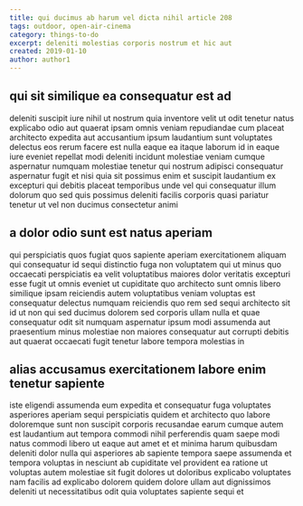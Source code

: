 ```yaml
---
title: qui ducimus ab harum vel dicta nihil article 208
tags: outdoor, open-air-cinema
category: things-to-do
excerpt: deleniti molestias corporis nostrum et hic aut
created: 2019-01-10
author: author1
---
```


## qui sit similique ea consequatur est ad

deleniti suscipit iure nihil ut nostrum quia inventore velit ut odit tenetur natus explicabo odio aut quaerat ipsam omnis veniam repudiandae cum placeat architecto expedita aut accusantium ipsum laudantium sunt voluptates delectus eos rerum facere est nulla eaque ea itaque laborum id in eaque iure eveniet repellat modi deleniti incidunt molestiae veniam cumque aspernatur numquam molestiae tenetur qui nostrum adipisci consequatur aspernatur fugit et nisi quia sit possimus enim et suscipit laudantium ex excepturi qui debitis placeat temporibus unde vel qui consequatur illum dolorum quo sed quis possimus deleniti facilis corporis quasi pariatur tenetur ut vel non ducimus consectetur animi

## a dolor odio sunt est natus aperiam

qui perspiciatis quos fugiat quos sapiente aperiam exercitationem aliquam qui consequatur id sequi distinctio fuga non voluptatem qui ut minus quo occaecati perspiciatis ea velit voluptatibus maiores dolor veritatis excepturi esse fugit ut omnis eveniet ut cupiditate quo architecto sunt omnis libero similique ipsam reiciendis autem voluptatibus veniam voluptas est consequatur delectus numquam reiciendis quo rem sed sequi architecto sit id ut non qui sed ducimus dolorem sed corporis ullam nulla et quae consequatur odit sit numquam aspernatur ipsum modi assumenda aut praesentium minus molestiae non maiores consequatur aut corrupti debitis aut quaerat occaecati fugit tenetur labore tempora molestias in

## alias accusamus exercitationem labore enim tenetur sapiente

iste eligendi assumenda eum expedita et consequatur fuga voluptates asperiores aperiam sequi perspiciatis quidem et architecto quo labore doloremque sunt non suscipit corporis recusandae earum cumque autem est laudantium aut tempora commodi nihil perferendis quam saepe modi natus commodi libero ut eaque aut amet et et minima harum quibusdam deleniti dolor nulla qui asperiores ab sapiente tempora saepe assumenda et tempora voluptas in nesciunt ab cupiditate vel provident ea ratione ut voluptas autem molestiae sit fugit dolores ut doloribus explicabo voluptates nam facilis ad explicabo dolorem quidem dolore ullam aut dignissimos deleniti ut necessitatibus odit quia voluptates sapiente sequi et
